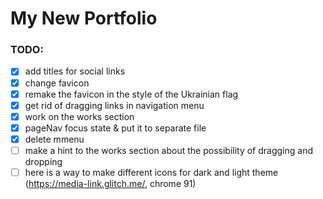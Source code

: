 # My New Portfolio

### TODO:

- [x] add titles for social links
- [x] change favicon
- [x] remake the favicon in the style of the Ukrainian flag
- [x] get rid of dragging links in navigation menu
- [x] work on the works section
- [x] pageNav focus state & put it to separate file
- [x] delete mmenu
- [ ] make a hint to the works section about the possibility of dragging and dropping
- [ ] here is a way to make different icons for dark and light theme (https://media-link.glitch.me/, chrome 91)